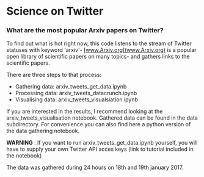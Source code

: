# Science on Twitter
### What are the most popular Arxiv papers on Twitter? 

To find out what is hot right now, this code listens to the stream of Twitter statuses with keyword 'arxiv'- [www.Arxiv.org](www.Arxiv.org) is a popular open library of scientific papers on many topics- and gathers links to the scientific papers.

There are three steps to that process:
 - Gathering data: arxiv_tweets_get_data.ipynb
 - Processing data: arxiv_tweets_datacrunch.ipynb
 - Visualising data: arxiv_tweets_visualsiation.ipynb

If you are interested in the results, I recommend looking at the arxiv_tweets_visualisation notebook. Gathered data can be found in the data subdirectory. For convenience you can also find here a python version of the data gathering notebook.

**WARNING** : If you want to run arxiv_tweets_get_data.ipynb yourself, you will have to supply your own Twitter API acces keys (link to tutorial included in the notebook)

The data was gathered during 24 hours on 18th and 19th january 2017. 

